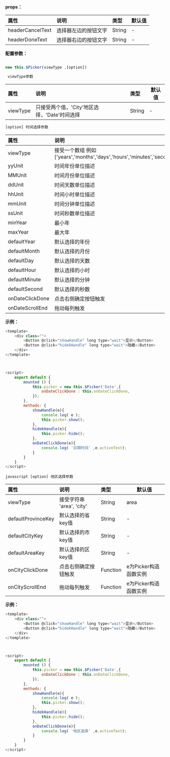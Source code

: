 










**props：**

|属性|说明|类型|默认值|
|:----    |:---|:----- |-----   |
|headerCancelText |选择器左边的按钮文字  |String |-   |
|headerDoneText   |选择器右边的按钮文字  |String | -    |



**配置参数：** 
```javascript

new this.$Picker(viewType ,[option])

```

```javascript
 viewType参数 
```
|属性|说明|类型|默认值|
|:----    |:---|:----- |-----   |
|viewType |只接受两个值，'City'地区选择，'Date'时间选择  |String |-   |


```javascript 
[option] 时间选择参数 

```

|属性|说明|类型|默认值|
|:----    |:---|:----- |-----   |
|viewType | 接受一个数组 例如 ['years','months','days','hours','minutes','seconds']  | Array | ['years','months','days']   |
|yyUnit | 时间年份单位描述 |String | 年  |
|MMUnit | 时间月份单位描述 |String | 月  |
|ddUnit | 时间天数单位描述 |String | 日  |
|hhUnit | 时间小时单位描述 |String | 时  |
|mmUnit | 时间分钟单位描述 |String | 分  |
|ssUnit | 时间秒数单位描述 |String | 秒  |
|minYear | 最小年 |Number | 1950  |
|maxYear | 最大年 |Number | 2050  |
|defaultYear | 默认选择的年份 | Number | 当前年份  |
|defaultMonth | 默认选择的月份 | Number | 当前月份  |
|defaultDay | 默认选择的天数 | Number | 当前几号  |
|defaultHour | 默认选择的小时 | Number | 当前小时  |
|defaultMinute | 默认选择的分钟 | Number | 当前分钟  |
|defaultSecond | 默认选择的秒数 | Number | 当前秒数  |
|onDateClickDone | 点击右侧确定按钮触发 | Function | e为Picker构造函数实例 |
|onDateScrollEnd | 拖动每列触发 | Function | e为Picker构造函数实例  |


**示例：**

```javascript
<template>
    <div class="">
        <Button @click="showHandle" long type="wait">显示</Button>
        <Button @click="hidekHandle" long type="wait">隐藏</Button>
    </div>
</template>



<script>
    export default {
        mounted () {
            this.picker = new this.$Picker('Date',{
                onDateClickDone : this.onDateClickDone,
            });
        },
        methods: {
            showHandle(e){
                console.log( e );
                this.picker.show();
            },
            hidekHandle(e){
                this.picker.hide();
            },
            onDateClickDone(e){
                console.log( '日期时间' ,e.activeText);
            }
        }
    }
</script>
```



```javascript [option] 地区选择参数 ```

|属性|说明|类型|默认值|
|:----    |:---|:----- |-----   |
|viewType | 接受字符串 'area', 'city'  | String | area |
|defaultProvinceKey | 默认选择的省key值 | String | -  |
|defaultCityKey | 默认选择的市key值 | String | -  |
|defaultAreaKey | 默认选择的区key值 | String | -  |
|onCityClickDone | 点击右侧确定按钮触发 | Function | e为Picker构造函数实例 |
|onCityScrollEnd | 拖动每列触发 | Function | e为Picker构造函数实例  |


**示例：**

```javascript
<template>
    <div class="">
        <Button @click="showHandle" long type="wait">显示</Button>
        <Button @click="hidekHandle" long type="wait">隐藏</Button>
    </div>
</template>



<script>
    export default {
        mounted () {
            this.picker = new this.$Picker('Date',{
                onDateClickDone : this.onDateClickDone,
            });
        },
        methods: {
            showHandle(e){
                console.log( e );
                this.picker.show();
            },
            hidekHandle(e){
                this.picker.hide();
            },
            onDateClickDone(e){
                console.log( '地区选择' ,e.activeText);
            }
        }
    }
</script>
```
